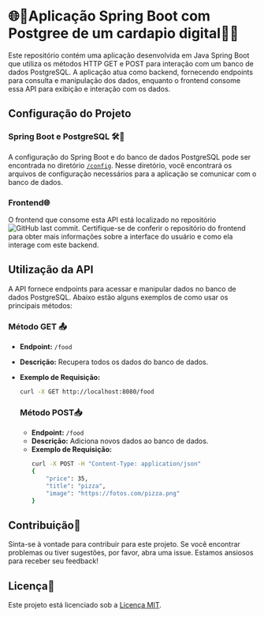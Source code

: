 # 🌐🍔Aplicação Spring Boot com Postgree de um cardapio digital🍕🌟

Este repositório contém uma aplicação desenvolvida em Java Spring Boot que utiliza os métodos HTTP GET e POST para interação com um banco de dados PostgreSQL. A aplicação atua como backend, fornecendo endpoints para consulta e manipulação dos dados, enquanto o frontend consome essa API para exibição e interação com os dados.

## Configuração do Projeto

### Spring Boot e PostgreSQL 🛠️🐘

A configuração do Spring Boot e do banco de dados PostgreSQL pode ser encontrada no diretório [`/config`](/config). Nesse diretório, você encontrará os arquivos de configuração necessários para a aplicação se comunicar com o banco de dados.

### Frontend🌐

O frontend que consome esta API está localizado no repositório ![GitHub last commit](https://github.com/MateusVergennes/cardapio_Frontend-with-ReactVite_Axios_TypeScript). Certifique-se de conferir o repositório do frontend para obter mais informações sobre a interface do usuário e como ela interage com este backend.

## Utilização da API

A API fornece endpoints para acessar e manipular dados no banco de dados PostgreSQL. Abaixo estão alguns exemplos de como usar os principais métodos:

### Método GET 📤

- **Endpoint:** `/food`
- **Descrição:** Recupera todos os dados do banco de dados.
- **Exemplo de Requisição:**
  ```bash
  curl -X GET http://localhost:8080/food
  ```
  ### Método POST📥

  - **Endpoint:** `/food`
  - **Descrição:** Adiciona novos dados ao banco de dados.
  - **Exemplo de Requisição:**
    ```bash
    curl -X POST -H "Content-Type: application/json"
    {
        "price": 35,
        "title": "pizza",
        "image": "https://fotos.com/pizza.png"
    }
    ```
## Contribuição🤝

Sinta-se à vontade para contribuir para este projeto. Se você encontrar problemas ou tiver sugestões, por favor, abra uma issue. Estamos ansiosos para receber seu feedback!

## Licença📜

Este projeto está licenciado sob a [Licença MIT](LICENSE).
